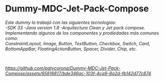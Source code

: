# Dummy-MDC-Jet-Pack-Compose

<em>Este dummy lo trabajó con las siguientes tecnologías: <br>
-SDK 33
-Java version 1.8
-Arquitectura Clean
 y Jet pack compose.
<br>
Implementando algunos de los componentes y prodiedades más comunes como: <br>
ConstraintLayout,
Image,
Button,
TextButton,
Checkbox,
Switch,
Card,
BottomAppBar,
FloatingActionButton,
Spacer,
Divider,
Chip, etc.

<br>

https://github.com/patycorona/Dummy-MDC-Jet-Pack-Compose/assets/65816817/bde346ac-103f-4ca9-8a2d-fb142d77c874
